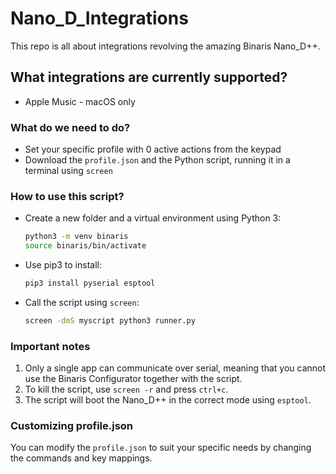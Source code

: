 # Nano_D_Integrations
This repo is all about integrations revolving the amazing Binaris Nano_D++.

## What integrations are currently supported?
- Apple Music - macOS only

### What do we need to do?
- Set your specific profile with 0 active actions from the keypad
- Download the `profile.json` and the Python script, running it in a terminal using `screen`

### How to use this script?
- Create a new folder and a virtual environment using Python 3:
  ```sh
  python3 -m venv binaris
  source binaris/bin/activate
  ```
- Use pip3 to install:
  ```sh
  pip3 install pyserial esptool
  ```
- Call the script using `screen`:
  ```sh
  screen -dmS myscript python3 runner.py
  ```

### Important notes
1. Only a single app can communicate over serial, meaning that you cannot use the Binaris Configurator together with the script.
2. To kill the script, use `screen -r` and press `ctrl+c`.
3. The script will boot the Nano_D++ in the correct mode using `esptool`.

### Customizing profile.json
You can modify the `profile.json` to suit your specific needs by changing the commands and key mappings.
